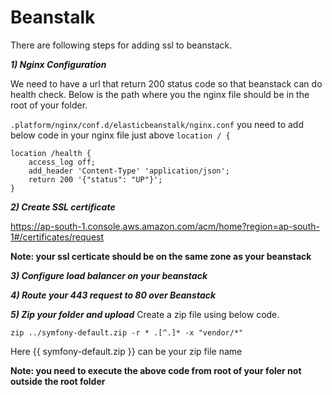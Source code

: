 # Beanstalk
There are following steps for adding ssl to beanstack.

***1) Nginx Configuration***

We need to have a url that return 200 status code so that beanstack can do health check. Below is the path where you the nginx file should be in the root of your folder.

`.platform/nginx/conf.d/elasticbeanstalk/nginx.conf`
you need to add below code in your nginx file just above `location / {`

````
location /health {
    access_log off;
    add_header 'Content-Type' 'application/json';
    return 200 '{"status": "UP"}';
}
````

***2) Create SSL certificate***

https://ap-south-1.console.aws.amazon.com/acm/home?region=ap-south-1#/certificates/request

**Note: your ssl certicate should be on the same zone as your beanstack**

***3) Configure load balancer on your beanstack***

***4) Route your 443 request to 80 over Beanstack***

***5) Zip your folder and upload***
Create a zip file using below code. 

``zip ../symfony-default.zip -r * .[^.]* -x "vendor/*"``

Here {{ symfony-default.zip }} can be your zip file name

**Note: you need to execute the above code from root of your foler not outside the root folder**

